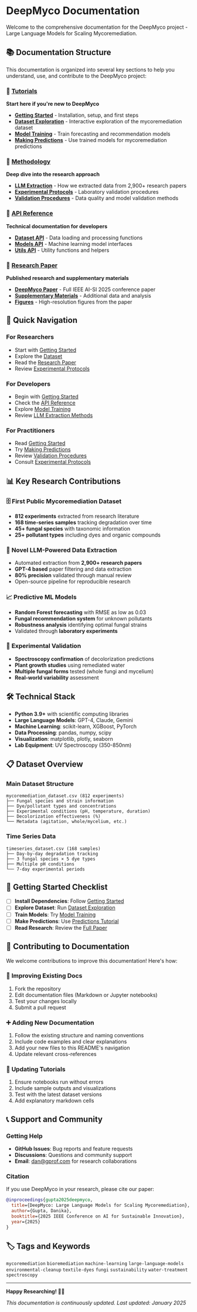 # DeepMyco Documentation

Welcome to the comprehensive documentation for the DeepMyco project - Large Language Models for Scaling Mycoremediation.

## 📚 Documentation Structure

This documentation is organized into several key sections to help you understand, use, and contribute to the DeepMyco project:

### 🚀 [Tutorials](tutorials/)
**Start here if you're new to DeepMyco**
- **[Getting Started](tutorials/getting_started.md)** - Installation, setup, and first steps
- **[Dataset Exploration](tutorials/dataset_exploration.ipynb)** - Interactive exploration of the mycoremediation dataset
- **[Model Training](tutorials/model_training.ipynb)** - Train forecasting and recommendation models
- **[Making Predictions](tutorials/predictions.ipynb)** - Use trained models for mycoremediation predictions

### 🔬 [Methodology](methodology/)
**Deep dive into the research approach**
- **[LLM Extraction](methodology/llm_extraction.md)** - How we extracted data from 2,900+ research papers
- **[Experimental Protocols](methodology/experimental_protocols.md)** - Laboratory validation procedures
- **[Validation Procedures](methodology/validation_procedures.md)** - Data quality and model validation methods

### 📖 [API Reference](api/)
**Technical documentation for developers**
- **[Dataset API](api/dataset_api.md)** - Data loading and processing functions
- **[Models API](api/models_api.md)** - Machine learning model interfaces
- **[Utils API](api/utils_api.md)** - Utility functions and helpers

### 📄 [Research Paper](paper/)
**Published research and supplementary materials**
- **[DeepMyco Paper](paper/deepmyco_paper.pdf)** - Full IEEE AI-SI 2025 conference paper
- **[Supplementary Materials](paper/supplementary_materials.pdf)** - Additional data and analysis
- **[Figures](paper/figures/)** - High-resolution figures from the paper

## 🎯 Quick Navigation

### For Researchers
- Start with [Getting Started](tutorials/getting_started.md)
- Explore the [Dataset](tutorials/dataset_exploration.ipynb)
- Read the [Research Paper](paper/deepmyco_paper.pdf)
- Review [Experimental Protocols](methodology/experimental_protocols.md)

### For Developers
- Begin with [Getting Started](tutorials/getting_started.md)
- Check the [API Reference](api/)
- Explore [Model Training](tutorials/model_training.ipynb)
- Review [LLM Extraction Methods](methodology/llm_extraction.md)

### For Practitioners
- Read [Getting Started](tutorials/getting_started.md)
- Try [Making Predictions](tutorials/predictions.ipynb)
- Review [Validation Procedures](methodology/validation_procedures.md)
- Consult [Experimental Protocols](methodology/experimental_protocols.md)

## 📊 Key Research Contributions

### 🗄️ **First Public Mycoremediation Dataset**
- **812 experiments** extracted from research literature
- **168 time-series samples** tracking degradation over time
- **45+ fungal species** with taxonomic information
- **25+ pollutant types** including dyes and organic compounds

### 🤖 **Novel LLM-Powered Data Extraction**
- Automated extraction from **2,900+ research papers**
- **GPT-4 based** paper filtering and data extraction
- **80% precision** validated through manual review
- Open-source pipeline for reproducible research

### 📈 **Predictive ML Models**
- **Random Forest forecasting** with RMSE as low as 0.03
- **Fungal recommendation system** for unknown pollutants
- **Robustness analysis** identifying optimal fungal strains
- Validated through **laboratory experiments**

### 🔬 **Experimental Validation**
- **Spectroscopy confirmation** of decolorization predictions
- **Plant growth studies** using remediated water
- **Multiple fungal forms** tested (whole fungi and mycelium)
- **Real-world variability** assessment

## 🛠️ Technical Stack

- **Python 3.9+** with scientific computing libraries
- **Large Language Models**: GPT-4, Claude, Gemini
- **Machine Learning**: scikit-learn, XGBoost, PyTorch
- **Data Processing**: pandas, numpy, scipy
- **Visualization**: matplotlib, plotly, seaborn
- **Lab Equipment**: UV Spectroscopy (350-850nm)

## 📋 Dataset Overview

### Main Dataset Structure
```
mycoremediation_dataset.csv (812 experiments)
├── Fungal species and strain information
├── Dye/pollutant types and concentrations  
├── Experimental conditions (pH, temperature, duration)
├── Decolorization effectiveness (%)
└── Metadata (agitation, whole/mycelium, etc.)
```

### Time Series Data
```
timeseries_dataset.csv (168 samples)
├── Day-by-day degradation tracking
├── 3 fungal species × 5 dye types
├── Multiple pH conditions
└── 7-day experimental periods
```

## 🚦 Getting Started Checklist

- [ ] **Install Dependencies**: Follow [Getting Started](tutorials/getting_started.md)
- [ ] **Explore Dataset**: Run [Dataset Exploration](tutorials/dataset_exploration.ipynb)
- [ ] **Train Models**: Try [Model Training](tutorials/model_training.ipynb)
- [ ] **Make Predictions**: Use [Predictions Tutorial](tutorials/predictions.ipynb)
- [ ] **Read Research**: Review the [Full Paper](paper/deepmyco_paper.pdf)

## 🤝 Contributing to Documentation

We welcome contributions to improve this documentation! Here's how:

### 📝 **Improving Existing Docs**
1. Fork the repository
2. Edit documentation files (Markdown or Jupyter notebooks)
3. Test your changes locally
4. Submit a pull request

### ➕ **Adding New Documentation**
1. Follow the existing structure and naming conventions
2. Include code examples and clear explanations
3. Add your new files to this README's navigation
4. Update relevant cross-references

### 🧪 **Updating Tutorials**
1. Ensure notebooks run without errors
2. Include sample outputs and visualizations  
3. Test with the latest dataset versions
4. Add explanatory markdown cells

## 📞 Support and Community

### Getting Help
- **GitHub Issues**: Bug reports and feature requests
- **Discussions**: Questions and community support
- **Email**: dan@gprof.com for research collaborations

### Citation
If you use DeepMyco in your research, please cite our paper:
```bibtex
@inproceedings{gupta2025deepmyco,
  title={DeepMyco: Large Language Models for Scaling Mycoremediation},
  author={Gupta, Danika},
  booktitle={2025 IEEE Conference on AI for Sustainable Innovation},
  year={2025}
}
```

## 🏷️ Tags and Keywords

`mycoremediation` `bioremediation` `machine-learning` `large-language-models` `environmental-cleanup` `textile-dyes` `fungi` `sustainability` `water-treatment` `spectroscopy`

---

**Happy Researching! 🔬🌱**

*This documentation is continuously updated. Last updated: January 2025*
